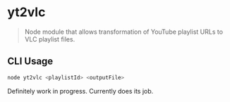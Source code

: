 # yt2vlc
> Node module that allows transformation of YouTube playlist URLs to VLC playlist files.

## CLI Usage

```js
node yt2vlc <playlistId> <outputFile>
```

Definitely work in progress. Currently does its job.
